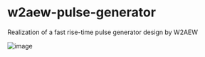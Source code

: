 # w2aew-pulse-generator
Realization of a fast rise-time pulse generator design by W2AEW

![image](https://user-images.githubusercontent.com/148607/165666574-fbaa0683-70ac-45bd-abe6-9671359a6e22.png)

